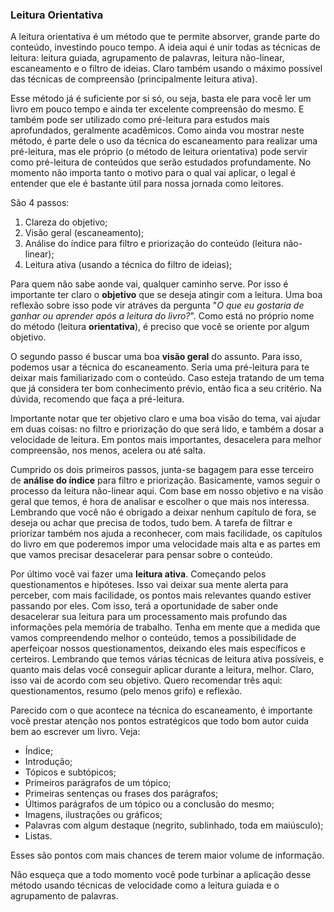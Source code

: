 ### Leitura Orientativa

A leitura orientativa é um método que te permite absorver, grande parte do conteúdo, investindo pouco tempo. A ideia aqui é unir todas as técnicas de leitura: leitura guiada, agrupamento de palavras, leitura não-linear, escaneamento e o filtro de ideias. Claro também usando o máximo possível das técnicas de compreensão (principalmente leitura ativa).

Esse método já é suficiente por si só, ou seja, basta ele para você ler um livro em pouco tempo e ainda ter excelente compreensão do mesmo. E também pode ser utilizado como pré-leitura para estudos mais aprofundados, geralmente acadêmicos. Como ainda vou mostrar neste método, é parte dele o uso da técnica do escaneamento para realizar uma pré-leitura, mas ele próprio (o método de leitura orientativa) pode servir como pré-leitura de conteúdos que serão estudados profundamente. No momento não importa tanto o motivo para o qual vai aplicar, o legal é entender que ele é bastante útil para nossa jornada como leitores.

São 4 passos:

1. Clareza do objetivo;
2. Visão geral (escaneamento);
3. Análise do índice para filtro e priorização do conteúdo (leitura não-linear);
4. Leitura ativa (usando a técnica do filtro de ideias);

Para quem não sabe aonde vai, qualquer caminho serve. Por isso é importante ter claro o **objetivo** que se deseja atingir com a leitura. Uma boa reflexão sobre isso pode vir atráves da pergunta "*O que eu gostaria de ganhar ou aprender após a leitura do livro?*". Como está no próprio nome do método (leitura **orientativa**), é preciso que você se oriente por algum objetivo.

O segundo passo é buscar uma boa **visão geral** do assunto. Para isso, podemos usar a técnica do escaneamento. Seria uma pré-leitura para te deixar mais familiarizado com o conteúdo. Caso esteja tratando de um tema que já considera ter bom conhecimento prévio, então fica a seu critério. Na dúvida, recomendo que faça a pré-leitura.

Importante notar que ter objetivo claro e uma boa visão do tema, vai ajudar em duas coisas: no filtro e priorização do que será lido, e também a dosar a velocidade de leitura. Em pontos mais importantes, desacelera para melhor compreensão, nos menos, acelera ou até salta.

Cumprido os dois primeiros passos, junta-se bagagem para esse terceiro de **análise do índice** para filtro e priorização. Basicamente, vamos seguir o processo da leitura não-linear aqui. Com base em nosso objetivo e na visão geral que temos, é hora de analisar e escolher o que mais nos interessa. Lembrando que você não é obrigado a deixar nenhum capítulo de fora, se deseja ou achar que precisa de todos, tudo bem. A tarefa de filtrar e priorizar também nos ajuda a reconhecer, com mais facilidade, os capítulos do livro em que poderemos impor uma velocidade mais alta e as partes em que vamos precisar desacelerar para pensar sobre o conteúdo.

Por último você vai fazer uma **leitura ativa**. Começando pelos questionamentos e hipóteses. Isso vai deixar sua mente alerta para perceber, com mais facilidade, os pontos mais relevantes quando estiver passando por eles. Com isso, terá a oportunidade de saber onde desacelerar sua leitura para um processamento mais profundo das informações pela memória de trabalho. Tenha em mente que a medida que vamos compreendendo melhor o conteúdo, temos a possibilidade de aperfeiçoar nossos questionamentos, deixando eles mais específicos e certeiros. Lembrando que temos várias técnicas de leitura ativa possíveis, e quanto mais delas você conseguir aplicar durante a leitura, melhor. Claro, isso vai de acordo com seu objetivo. Quero recomendar três aqui: questionamentos, resumo (pelo menos grifo) e reflexão.

Parecido com o que acontece na técnica do escaneamento, é importante você prestar atenção nos pontos estratégicos que todo bom autor cuida bem ao escrever um livro. Veja:

* Índice;
* Introdução;
* Tópicos e subtópicos;
* Primeiros parágrafos de um tópico;
* Primeiras sentenças ou frases dos parágrafos;
* Últimos parágrafos de um tópico ou a conclusão do mesmo;
* Imagens, ilustrações ou gráficos;
* Palavras com algum destaque (negrito, sublinhado, toda em maiúsculo);
* Listas.

Esses são pontos com mais chances de terem maior volume de informação.

Não esqueça que a todo momento você pode turbinar a aplicação desse método usando técnicas de velocidade como a leitura guiada e o agrupamento de palavras.
